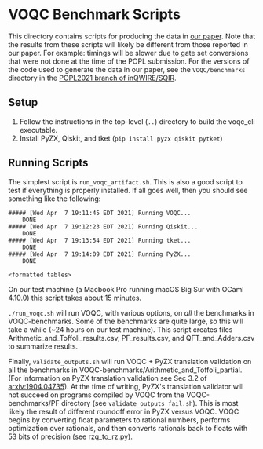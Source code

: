 # VOQC Benchmark Scripts

This directory contains scripts for producing the data in [our paper](https://arxiv.org/abs/1912.02250). Note that the results from these scripts will likely be different from those reported in our paper. For example: timings will be slower due to gate set conversions that were not done at the time of the POPL submission. For the versions of the code used to generate the data in our paper, see the `VOQC/benchmarks` directory in the [POPL2021 branch of inQWIRE/SQIR](https://github.com/inQWIRE/SQIR/tree/POPL2021).

## Setup

1. Follow the instructions in the top-level (`..`) directory to build the voqc_cli executable.
2. Install PyZX, Qiskit, and tket (`pip install pyzx qiskit pytket`)

## Running Scripts

The simplest script is `run_voqc_artifact.sh`. This is also a good script to test if everything is properly installed. If all goes well, then you should see something like the following:
```
##### [Wed Apr  7 19:11:45 EDT 2021] Running VOQC...
	DONE
##### [Wed Apr  7 19:12:23 EDT 2021] Running Qiskit...
	DONE
##### [Wed Apr  7 19:13:54 EDT 2021] Running tket...
	DONE
##### [Wed Apr  7 19:14:09 EDT 2021] Running PyZX...
	DONE
    
<formatted tables>
```
On our test machine (a Macbook Pro running macOS Big Sur with OCaml 4.10.0) this script takes about 15 minutes.

`./run_voqc.sh` will run VOQC, with various options, on *all* the benchmarks in VOQC-benchmarks. Some of the benchmarks are quite large, so this will take a while (~24 hours on our test machine). This script creates files Arithmetic_and_Toffoli_results.csv, PF_results.csv, and QFT_and_Adders.csv to summarize results.

Finally, `validate_outputs.sh` will run VOQC + PyZX translation validation on all the benchmarks in VOQC-benchmarks/Arithmetic_and_Toffoli_partial. (For information on PyZX translation validation see Sec 3.2 of [arxiv:1904.04735](https://arxiv.org/pdf/1904.04735.pdf)). At the time of writing, PyZX's translation validator will not succeed on programs compiled by VOQC from the VOQC-benchmarks/PF directory (see `validate_outputs_fail.sh`). This is most likely the result of different roundoff error in PyZX versus VOQC. VOQC begins by converting float parameters to rational numbers, performs optimization over rationals, and then converts  rationals back to floats with 53 bits of precision (see rzq_to_rz.py).


